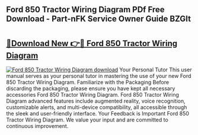 ## Ford 850 Tractor Wiring Diagram PDf Free Download - Part-nFK Service Owner Guide BZGIt

# <h2><a href="http://dfncjl.blite.top/?on=Ford+850+Tractor+Wiring+Diagram">🔗Download New 👉🔴 Ford 850 Tractor Wiring Diagram</a></h2>

[![Ford 850 Tractor Wiring Diagram download](https://i.imgur.com/lujVjoI.png)](http://dfncjl.blite.top/?on=Ford+850+Tractor+Wiring+Diagram)
Your Personal Tutor This user manual serves as your personal tutor in mastering the use of your new Ford 850 Tractor Wiring Diagram. Familiarize with the Packaging Before discarding the packaging, please ensure you have kept all necessary accessories Ford 850 Tractor Wiring Diagram. Ford 850 Tractor Wiring Diagram advanced features include augmented reality, voice recognition, customizable alerts, and multi-device compatibility, all accessible through the sleek and user-friendly interface. Your Feedback is Important Ford 850 Tractor Wiring Diagram. We value your input and are committed to continuous improvement.
